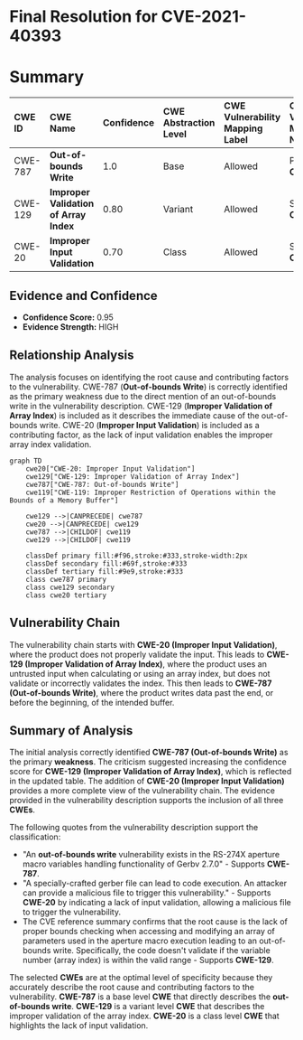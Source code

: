 # Final Resolution for CVE-2021-40393

# Summary
| CWE ID  | CWE Name                     | Confidence | CWE Abstraction Level | CWE Vulnerability Mapping Label | CWE-Vulnerability Mapping Notes |
| :-------- | :--------------------------- | :--------- | :-------------------- | :------------------------------ | :------------------------------ |
| CWE-787 | **Out-of-bounds Write** | 1.0       | Base                 | Allowed                        | Primary **CWE**                      |
| CWE-129 | **Improper Validation of Array Index**  | 0.80      | Variant                  | Allowed                        | Secondary **CWE**                      |
| CWE-20 | **Improper Input Validation**  | 0.70      | Class                  | Allowed                        | Supporting **CWE**                      |

## Evidence and Confidence

*   **Confidence Score:** 0.95
*   **Evidence Strength:** HIGH

## Relationship Analysis
The analysis focuses on identifying the root cause and contributing factors to the vulnerability. CWE-787 (**Out-of-bounds Write**) is correctly identified as the primary weakness due to the direct mention of an out-of-bounds write in the vulnerability description. CWE-129 (**Improper Validation of Array Index**) is included as it describes the immediate cause of the out-of-bounds write. CWE-20 (**Improper Input Validation**) is included as a contributing factor, as the lack of input validation enables the improper array index validation.

```mermaid
graph TD
    cwe20["CWE-20: Improper Input Validation"]
    cwe129["CWE-129: Improper Validation of Array Index"]
    cwe787["CWE-787: Out-of-bounds Write"]
    cwe119["CWE-119: Improper Restriction of Operations within the Bounds of a Memory Buffer"]

    cwe129 -->|CANPRECEDE| cwe787
    cwe20 -->|CANPRECEDE| cwe129
    cwe787 -->|CHILDOF| cwe119
    cwe129 -->|CHILDOF| cwe119
    
    classDef primary fill:#f96,stroke:#333,stroke-width:2px
    classDef secondary fill:#69f,stroke:#333
    classDef tertiary fill:#9e9,stroke:#333
    class cwe787 primary
    class cwe129 secondary
    class cwe20 tertiary
```

## Vulnerability Chain
The vulnerability chain starts with **CWE-20 (Improper Input Validation)**, where the product does not properly validate the input. This leads to **CWE-129 (Improper Validation of Array Index)**, where the product uses an untrusted input when calculating or using an array index, but does not validate or incorrectly validates the index. This then leads to **CWE-787 (Out-of-bounds Write)**, where the product writes data past the end, or before the beginning, of the intended buffer.

## Summary of Analysis
The initial analysis correctly identified **CWE-787 (Out-of-bounds Write)** as the primary **weakness**. The criticism suggested increasing the confidence score for **CWE-129 (Improper Validation of Array Index)**, which is reflected in the updated table. The addition of **CWE-20 (Improper Input Validation)** provides a more complete view of the vulnerability chain. The evidence provided in the vulnerability description supports the inclusion of all three **CWEs**.

The following quotes from the vulnerability description support the classification:
*   "An **out-of-bounds write** vulnerability exists in the RS-274X aperture macro variables handling functionality of Gerbv 2.7.0" - Supports **CWE-787**.
*   "A specially-crafted gerber file can lead to code execution. An attacker can provide a malicious file to trigger this vulnerability." - Supports **CWE-20** by indicating a lack of input validation, allowing a malicious file to trigger the vulnerability.
* The CVE reference summary confirms that the root cause is the lack of proper bounds checking when accessing and modifying an array of parameters used in the aperture macro execution leading to an out-of-bounds write. Specifically, the code doesn't validate if the variable number (array index) is within the valid range - Supports **CWE-129**.

The selected **CWEs** are at the optimal level of specificity because they accurately describe the root cause and contributing factors to the vulnerability. **CWE-787** is a base level **CWE** that directly describes the **out-of-bounds write**. **CWE-129** is a variant level **CWE** that describes the improper validation of the array index. **CWE-20** is a class level **CWE** that highlights the lack of input validation.